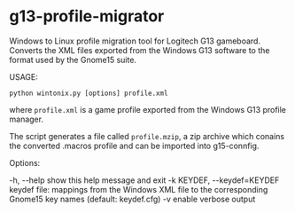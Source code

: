 g13-profile-migrator
===========

Windows to Linux profile migration tool for Logitech G13 gameboard.  Converts
the XML files exported from the Windows G13 software to the format used by the
Gnome15 suite.


USAGE:

    python wintonix.py [options] profile.xml

where `profile.xml` is a game profile exported from the Windows G13 profile
manager.

The script generates a file called `profile.mzip`, a zip archive which
conains the converted .macros profile and can be imported into
g15-connfig.


Options:

  -h, --help            show this help message and exit
  -k KEYDEF, --keydef=KEYDEF
                        keydef file: mappings from the Windows XML file to the
                        corresponding Gnome15 key names (default: keydef.cfg)
  -v                    enable verbose output


